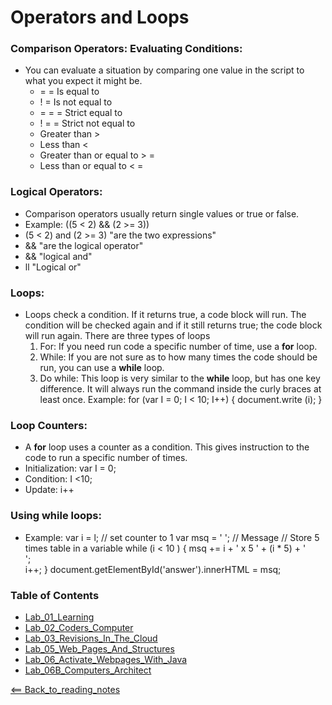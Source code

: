 
# Operators and Loops

### Comparison Operators: Evaluating Conditions:
- You can evaluate a situation by comparing one value in the script to what you expect it might be. 
    - = = Is equal to
    - ! = Is not equal to
    - = = = Strict equal to
    - ! = = Strict not equal to
    - Greater than >
    - Less than <
    - Greater than or equal to > =
    - Less than or equal to < =

### Logical Operators:
- Comparison operators usually return single values or true or false. 
- Example:
((5 < 2) &&  (2 >= 3))
- (5 < 2) and (2 >= 3) "are the two expressions"
- && "are the logical operator"
- && "logical and"
- ll "Logical or"

### Loops:
- Loops check a condition. If it returns true, a code block will run. The condition will be checked again and if it still returns true; the code block will run again. There are three types of loops
    1. For: If you need run code a specific number of time, use a **for** loop.
    2. While: If you are not sure as to how many times the code should be run, you can use a **while** loop.
    3. Do while: This loop is very similar to the **while** loop, but has one key difference. It will always run the command inside the curly braces at least once.
	Example: for (var I = 0; I < 10; I++) {
	document.write (i);
	}

### Loop Counters: 
- A **for** loop uses a counter as a condition. This gives instruction to the code to run a specific number of times. 
- Initialization: var I = 0;
- Condition: I <10;
- Update: i++

### Using while loops:
- Example: 
var i = l; // set counter to 1
	var msq = ' '; // Message
	// Store 5 times table in a variable
	while (i < 10 ) {
	msq += i + ' x 5 ' + (i * 5) + '<br />';	
	 i++;
	}
	document.getElementById('answer').innerHTML = msq;

### Table of Contents
- [Lab_01_Learning](Lab01Learning.md)
- [Lab_02_Coders_Computer](Lab02CodersComputer.md)
- [Lab_03_Revisions_In_The_Cloud](Lab03RevisionsInTheCloud.md)
- [Lab_05_Web_Pages_And_Structures](Lab05WebPagesAndStructures.md)
- [Lab_06_Activate_Webpages_With_Java](Lab06ActivateWebPageWithJava.md)
- [Lab_06B_Computers_Architect](Lab06BComputersArchitect.md)

[<== Back_to_reading_notes](https://jtaisey389.github.io/reading-notes/)
